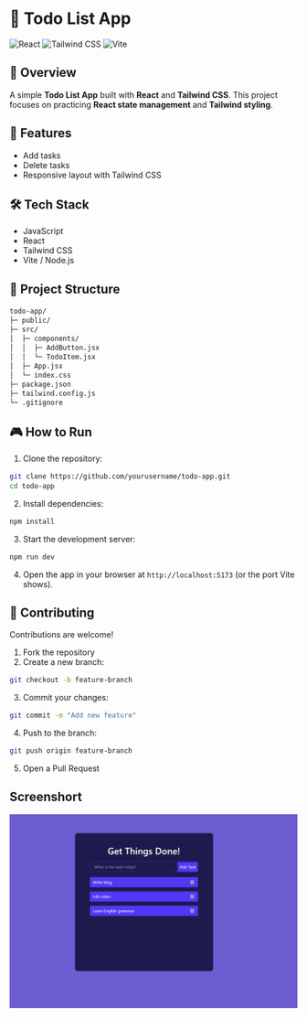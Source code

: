 # 📝 Todo List App

![React](https://img.shields.io/badge/React-20232A?style=for-the-badge&logo=react&logoColor=61DAFB) ![Tailwind CSS](https://img.shields.io/badge/Tailwind_CSS-38B2AC?style=for-the-badge&logo=tailwind-css&logoColor=white) ![Vite](https://img.shields.io/badge/Vite-646CFF?style=for-the-badge&logo=vite&logoColor=FFD62E)

## 📖 Overview
A simple **Todo List App** built with **React** and **Tailwind CSS**. This project focuses on practicing **React state management** and **Tailwind styling**.

## 🚀 Features
- Add tasks  
- Delete tasks  
- Responsive layout with Tailwind CSS  

## 🛠️ Tech Stack
- JavaScript  
- React  
- Tailwind CSS  
- Vite / Node.js  

## 📂 Project Structure
```
todo-app/
├─ public/
├─ src/
│  ├─ components/
│  │  ├─ AddButton.jsx
│  │  └─ TodoItem.jsx
│  ├─ App.jsx
│  └─ index.css
├─ package.json
├─ tailwind.config.js
└─ .gitignore
```

## 🎮 How to Run
1. Clone the repository:
```bash
git clone https://github.com/yourusername/todo-app.git
cd todo-app
```

2. Install dependencies:
```bash
npm install
```

3. Start the development server:
```bash
npm run dev
```

4. Open the app in your browser at `http://localhost:5173` (or the port Vite shows).  

## 🤝 Contributing
Contributions are welcome!  

1. Fork the repository  
2. Create a new branch:
```bash
git checkout -b feature-branch
```
3. Commit your changes:
```bash
git commit -m "Add new feature"
```
4. Push to the branch:
```bash
git push origin feature-branch
```
5. Open a Pull Request

## Screenshort
![Todo List Screenshot](./src/assets/demo.png)

